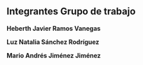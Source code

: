 ## Integrantes Grupo de trabajo

**Heberth Javier Ramos Vanegas**

**Luz Natalia Sánchez Rodríguez**

**Mario Andrés Jiménez Jiménez**
